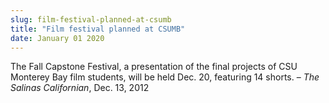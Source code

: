 ```yaml
---
slug: film-festival-planned-at-csumb
title: "Film festival planned at CSUMB"
date: January 01 2020
---
```


<p>The Fall Capstone Festival, a presentation of the final projects of CSU Monterey Bay film students, will be held Dec. 20, featuring 14 shorts. – <em>The Salinas Californian</em>, Dec. 13, 2012
</p>
